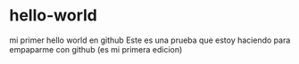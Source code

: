 # hello-world
mi primer hello world en github
Este es una prueba que estoy haciendo para empaparme con github (es mi primera edicion)
